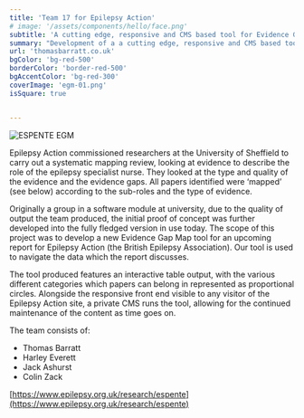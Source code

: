 ```yaml
---
title: 'Team 17 for Epilepsy Action'
# image: '/assets/components/hello/face.png'
subtitle: 'A cutting edge, responsive and CMS based tool for Evidence Gap Mapping.'
summary: "Development of a a cutting edge, responsive and CMS based tool for Evidence Gap Mapping, for use in pieces of major research by Epilepsy Action and the University of Sheffield's School of Health and Related Research. "
url: 'thomasbarratt.co.uk'
bgColor: 'bg-red-500'
borderColor: 'border-red-500'
bgAccentColor: 'bg-red-300'
coverImage: 'egm-01.png'
isSquare: true


---
```


![ESPENTE EGM](/assets/experiences/epilepsy-action/map.png "ESPENTE EGM")


Epilepsy Action commissioned researchers at the University of Sheffield to carry out a systematic mapping review, looking at evidence to describe the role of the epilepsy specialist nurse. They looked at the type and quality of the evidence and the evidence gaps. All papers identified were ‘mapped’ (see below) according to the sub-roles and the type of evidence.

Originally a group in a software module at university, due to the quality of output the team produced, the initial proof of concept was further developed into the fully fledged version in use today. The scope of this project was to develop a new Evidence Gap Map tool for an upcoming report for Epilepsy Action (the British Epilepsy Association). Our tool is used to navigate the data which the report discusses.

The tool produced features an interactive table output, with the various different categories which papers can belong in represented as proportional circles. Alongside the responsive front end visible to any visitor of the Epilepsy Action site, a private CMS runs the tool, allowing for the continued maintenance of the content as time goes on.

The team consists of:

- Thomas Barratt
- Harley Everett
- Jack Ashurst
- Colin Zack

[https://www.epilepsy.org.uk/research/espente](https://www.epilepsy.org.uk/research/espente)